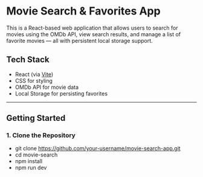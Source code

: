 # Movie Search & Favorites App

This is a React-based web application that allows users to search for movies using the OMDb API, view search results, and manage a list of favorite movies — all with persistent local storage support.

## Tech Stack

- React (via [Vite](https://vitejs.dev/))
- CSS for styling
- OMDb API for movie data
- Local Storage for persisting favorites

---

##  Getting Started

### 1. Clone the Repository
- git clone https://github.com/your-username/movie-search-app.git
- cd movie-search
- npm install
- npm run dev

